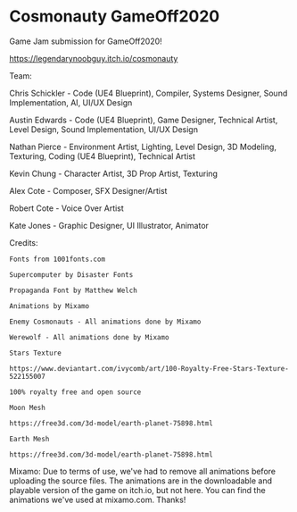 # Cosmonauty GameOff2020
Game Jam submission for GameOff2020!

https://legendarynoobguy.itch.io/cosmonauty

Team:

Chris Schickler - Code (UE4 Blueprint), Compiler, Systems Designer, Sound Implementation, AI, UI/UX Design

Austin Edwards - Code (UE4 Blueprint), Game Designer, Technical Artist, Level Design, Sound Implementation, UI/UX Design

Nathan Pierce - Environment Artist, Lighting, Level Design, 3D Modeling, Texturing, Coding (UE4 Blueprint), Technical Artist

Kevin Chung - Character Artist, 3D Prop Artist, Texturing 

Alex Cote - Composer, SFX Designer/Artist

Robert Cote - Voice Over Artist

Kate Jones - Graphic Designer, UI Illustrator,  Animator 

Credits:

	Fonts from 1001fonts.com

	Supercomputer by Disaster Fonts
  
	Propaganda Font by Matthew Welch

	Animations by Mixamo

	Enemy Cosmonauts - All animations done by Mixamo
  
	Werewolf - All animations done by Mixamo

	Stars Texture

	https://www.deviantart.com/ivycomb/art/100-Royalty-Free-Stars-Texture-522155007
  
	100% royalty free and open source

	Moon Mesh

	https://free3d.com/3d-model/earth-planet-75898.html 

	Earth Mesh

  	https://free3d.com/3d-model/earth-planet-75898.html
	
Mixamo:  Due to terms of use, we've had to remove all animations before uploading the source files.  The animations are in the downloadable and playable version of the game on itch.io, but not here.  You can find the animations we've used at mixamo.com.  Thanks!
